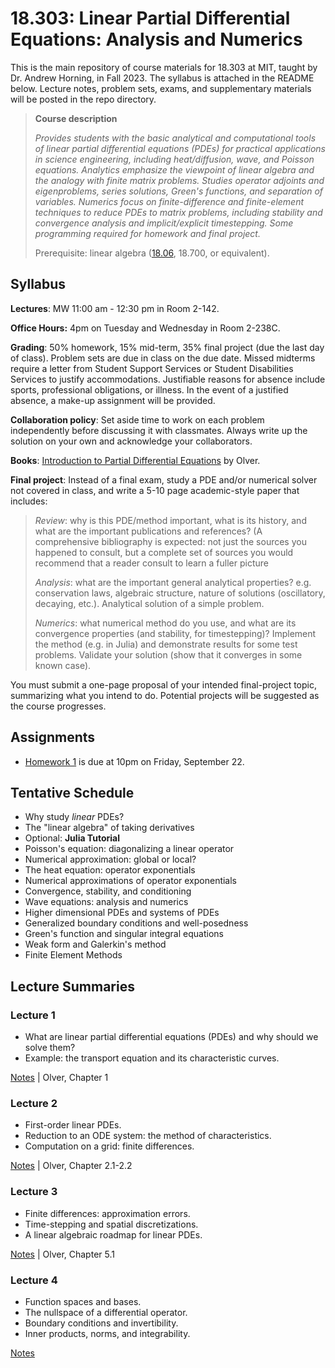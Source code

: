 # 18.303: Linear Partial Differential Equations: Analysis and Numerics

This is the main repository of course materials for 18.303 at MIT, taught by Dr. Andrew Horning, in Fall 2023. The syllabus is attached in the README below. Lecture notes, problem sets, exams, and supplementary materials will be posted in the repo directory.

> **Course description**
>
> _Provides students with the basic analytical and computational tools of linear partial differential equations (PDEs) for practical applications in science engineering, including heat/diffusion, wave, and Poisson equations. Analytics emphasize the viewpoint of linear algebra and the analogy with finite matrix problems. Studies operator adjoints and eigenproblems, series solutions, Green's functions, and separation of variables. Numerics focus on finite-difference and finite-element techniques to reduce PDEs to matrix problems, including stability and convergence analysis and implicit/explicit timestepping. Some programming required for homework and final project._
>
> Prerequisite: linear algebra ([18.06](http://web.mit.edu/18.06), 18.700, or equivalent).

## Syllabus

**Lectures**: MW 11:00 am - 12:30 pm in Room 2-142. 

**Office Hours:** 4pm on Tuesday and Wednesday in Room 2-238C.

**Grading**: 50% homework, 15% mid-term, 35% final project
(due the last day of class). Problem sets are due in class on the due date. Missed
midterms require a letter from Student Support Services or Student Disabilities
Services to justify accommodations. Justifiable reasons for absence include sports,
professional obligations, or illness. In the event of a justified absence, a make-up assignment will be provided.

**Collaboration policy**: Set aside time to work on each problem independently before
discussing it with classmates. Always write up the solution on
your own and acknowledge your collaborators.

**Books**: [Introduction to Partial Differential Equations](https://www-users.cse.umn.edu/~olver/pde.html) by Olver.

**Final project**: Instead of a final exam, study a PDE and/or numerical
solver not covered in class, and write a 5-10 page academic-style paper that
includes:

> *Review*: why is this PDE/method important, what is its history, and what are
the important publications and references? (A comprehensive bibliography is
expected: not just the sources you happened to consult, but a complete set of
sources you would recommend that a reader consult to learn a fuller picture
>
> *Analysis*: what are the important general analytical properties? e.g.
conservation laws, algebraic structure, nature of solutions (oscillatory,
decaying, etc.). Analytical solution of a simple problem.
>
> *Numerics*: what numerical method do you use, and what are its convergence
properties (and stability, for timestepping)? Implement the method (e.g. in
Julia) and demonstrate results for some test problems. Validate your solution
(show that it converges in some known case).

You must submit a one-page proposal of your intended final-project topic,
summarizing what you intend to do. Potential projects will be suggested as the course progresses.

## Assignments

- [Homework 1](https://github.com/mitmath/18303/blob/master/problem_sets/hw1.pdf) is due at 10pm on Friday, September 22.

## Tentative Schedule

- Why study *linear* PDEs?
- The "linear algebra" of taking derivatives
- Optional: **Julia Tutorial**
- Poisson's equation: diagonalizing a linear operator
- Numerical approximation: global or local?
- The heat equation: operator exponentials
- Numerical approximations of operator exponentials
- Convergence, stability, and conditioning
- Wave equations: analysis and numerics
- Higher dimensional PDEs and systems of PDEs
- Generalized boundary conditions and well-posedness
- Green's function and singular integral equations
- Weak form and Galerkin's method
- Finite Element Methods

## Lecture Summaries

### Lecture 1

- What are linear partial differential equations (PDEs) and why should we solve them?
- Example: the transport equation and its characteristic curves.

[Notes](https://github.com/mitmath/18303/blob/master/lecture_notes/lecture_1.pdf) | Olver, Chapter 1

### Lecture 2

- First-order linear PDEs.
- Reduction to an ODE system: the method of characteristics.
- Computation on a grid: finite differences.

[Notes](https://github.com/mitmath/18303/blob/master/lecture_notes/lecture_2.pdf) | Olver, Chapter 2.1-2.2

### Lecture 3

- Finite differences: approximation errors.
- Time-stepping and spatial discretizations.
- A linear algebraic roadmap for linear PDEs.

[Notes](https://github.com/mitmath/18303/blob/master/lecture_notes/lecture_3.pdf) | Olver, Chapter 5.1

### Lecture 4

- Function spaces and bases.
- The nullspace of a differential operator.
- Boundary conditions and invertibility.
- Inner products, norms, and integrability.

[Notes](https://github.com/mitmath/18303/blob/master/lecture_notes/lecture_4.pdf)

